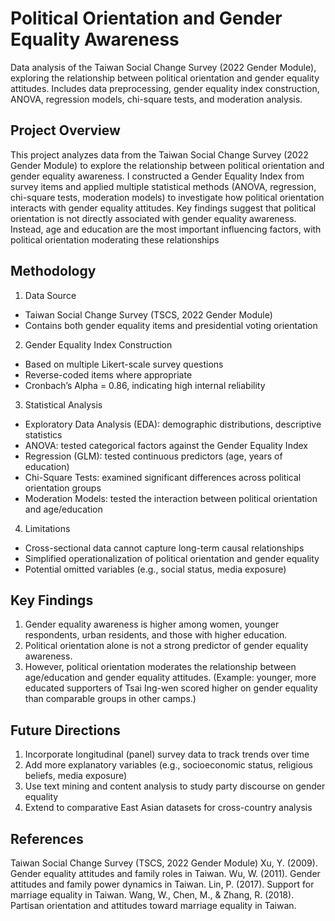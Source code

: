 # Political Orientation and Gender Equality Awareness
Data analysis of the Taiwan Social Change Survey (2022 Gender Module), exploring the relationship between political orientation and gender equality attitudes. Includes data preprocessing, gender equality index construction, ANOVA, regression models, chi-square tests, and moderation analysis.

## Project Overview
This project analyzes data from the Taiwan Social Change Survey (2022 Gender Module) to explore the relationship between political orientation and gender equality awareness.
I constructed a Gender Equality Index from survey items and applied multiple statistical methods (ANOVA, regression, chi-square tests, moderation models) to investigate how political orientation interacts with gender equality attitudes.
Key findings suggest that political orientation is not directly associated with gender equality awareness. Instead, age and education are the most important influencing factors, with political orientation moderating these relationships

## Methodology
1. Data Source
- Taiwan Social Change Survey (TSCS, 2022 Gender Module)
- Contains both gender equality items and presidential voting orientation
2. Gender Equality Index Construction
- Based on multiple Likert-scale survey questions
- Reverse-coded items where appropriate
- Cronbach’s Alpha = 0.86, indicating high internal reliability
3. Statistical Analysis
- Exploratory Data Analysis (EDA): demographic distributions, descriptive statistics
- ANOVA: tested categorical factors against the Gender Equality Index
- Regression (GLM): tested continuous predictors (age, years of education)
- Chi-Square Tests: examined significant differences across political orientation groups
- Moderation Models: tested the interaction between political orientation and age/education
4. Limitations
- Cross-sectional data cannot capture long-term causal relationships
- Simplified operationalization of political orientation and gender equality
- Potential omitted variables (e.g., social status, media exposure)

## Key Findings
1. Gender equality awareness is higher among women, younger respondents, urban residents, and those with higher education.
2. Political orientation alone is not a strong predictor of gender equality awareness.
3. However, political orientation moderates the relationship between age/education and gender equality attitudes. (Example: younger, more educated supporters of Tsai Ing-wen scored higher on gender equality than comparable groups in other camps.)

## Future Directions
1. Incorporate longitudinal (panel) survey data to track trends over time
2. Add more explanatory variables (e.g., socioeconomic status, religious beliefs, media exposure)
3. Use text mining and content analysis to study party discourse on gender equality
4. Extend to comparative East Asian datasets for cross-country analysis

## References
Taiwan Social Change Survey (TSCS, 2022 Gender Module)
Xu, Y. (2009). Gender equality attitudes and family roles in Taiwan.
Wu, W. (2011). Gender attitudes and family power dynamics in Taiwan.
Lin, P. (2017). Support for marriage equality in Taiwan.
Wang, W., Chen, M., & Zhang, R. (2018). Partisan orientation and attitudes toward marriage equality in Taiwan.
